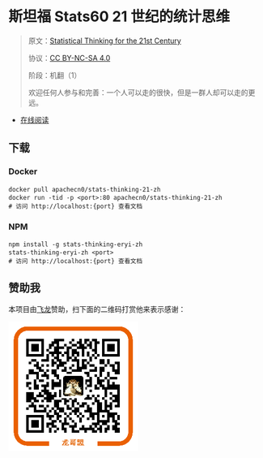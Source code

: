 # 斯坦福 Stats60 21 世纪的统计思维

> 原文：[Statistical Thinking for the 21st Century](https://statsthinking21.github.io/statsthinking21-core-site/)
> 
> 协议：[CC BY-NC-SA 4.0](http://creativecommons.org/licenses/by-nc-sa/4.0/)
> 
> 阶段：机翻（1）
> 
> 欢迎任何人参与和完善：一个人可以走的很快，但是一群人却可以走的更远。

* [在线阅读](http://stats21.flygon.net)
## 下载

### Docker

```
docker pull apachecn0/stats-thinking-21-zh
docker run -tid -p <port>:80 apachecn0/stats-thinking-21-zh
# 访问 http://localhost:{port} 查看文档
```

### NPM

```
npm install -g stats-thinking-eryi-zh
stats-thinking-eryi-zh <port>
# 访问 http://localhost:{port} 查看文档
```

## 赞助我

本项目由[飞龙](https://github.com/wizardforcel)赞助，扫下面的二维码打赏他来表示感谢：

![](asset/flygon_qr_alipay.png)
